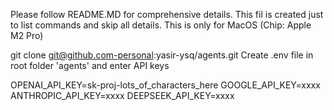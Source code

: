 Please follow README.MD for comprehensive details. This fil is created just to list commands and skip all details. This is only for MacOS (Chip: Apple M2 Pro)

git clone git@github.com-personal:yasir-ysq/agents.git
Create .env file in root folder 'agents' and enter API keys

OPENAI_API_KEY=sk-proj-lots_of_characters_here
GOOGLE_API_KEY=xxxx
ANTHROPIC_API_KEY=xxxx
DEEPSEEK_API_KEY=xxxx
